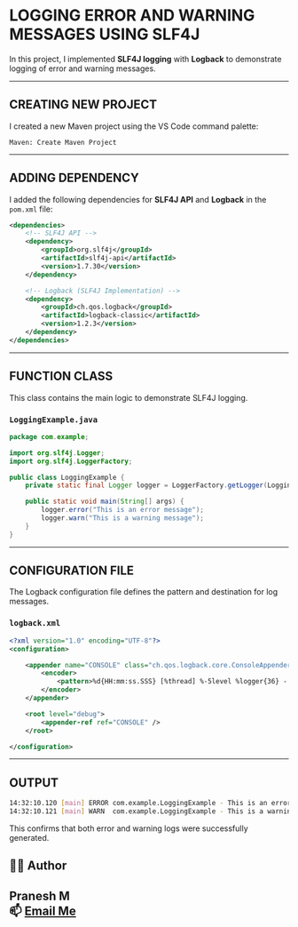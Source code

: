 # LOGGING ERROR AND WARNING MESSAGES USING SLF4J

In this project, I implemented **SLF4J logging** with **Logback** to demonstrate logging of error and warning messages.

---

## CREATING NEW PROJECT

I created a new Maven project using the VS Code command palette:

```
Maven: Create Maven Project
```


---

## ADDING DEPENDENCY

I added the following dependencies for **SLF4J API** and **Logback** in the `pom.xml` file:

```xml
<dependencies>
    <!-- SLF4J API -->
    <dependency>
        <groupId>org.slf4j</groupId>
        <artifactId>slf4j-api</artifactId>
        <version>1.7.30</version>
    </dependency>

    <!-- Logback (SLF4J Implementation) -->
    <dependency>
        <groupId>ch.qos.logback</groupId>
        <artifactId>logback-classic</artifactId>
        <version>1.2.3</version>
    </dependency>
</dependencies>
```

---

## FUNCTION CLASS

This class contains the main logic to demonstrate SLF4J logging.

### `LoggingExample.java`

```java
package com.example;

import org.slf4j.Logger;
import org.slf4j.LoggerFactory;

public class LoggingExample {
    private static final Logger logger = LoggerFactory.getLogger(LoggingExample.class);

    public static void main(String[] args) {
        logger.error("This is an error message");
        logger.warn("This is a warning message");
    }
}
```

---

## CONFIGURATION FILE

The Logback configuration file defines the pattern and destination for log messages.

### `logback.xml`

```xml
<?xml version="1.0" encoding="UTF-8"?>
<configuration>

    <appender name="CONSOLE" class="ch.qos.logback.core.ConsoleAppender">
        <encoder>
            <pattern>%d{HH:mm:ss.SSS} [%thread] %-5level %logger{36} - %msg%n</pattern>
        </encoder>
    </appender>

    <root level="debug">
        <appender-ref ref="CONSOLE" />
    </root>

</configuration>
```
---

## OUTPUT

```bash
14:32:10.120 [main] ERROR com.example.LoggingExample - This is an error message
14:32:10.121 [main] WARN  com.example.LoggingExample - This is a warning message
```

This confirms that both error and warning logs were successfully generated.



## 👨‍💻 Author

**Pranesh M**  
📫 [Email Me](mailto:m.pranesh15112004@gmail.com)
 ---
